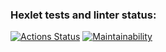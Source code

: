 ### Hexlet tests and linter status:
[![Actions Status](https://github.com/Pansherskiy/python-project-83/workflows/hexlet-check/badge.svg)](https://github.com/Pansherskiy/python-project-83/actions)
[![Maintainability](https://api.codeclimate.com/v1/badges/36b4252df00333cead3b/maintainability)](https://codeclimate.com/github/Pansherskiy/page_analyzer/maintainability)
